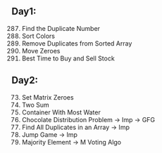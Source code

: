 ## Day1:
287. Find the Duplicate Number
75. Sort Colors
26. Remove Duplicates from Sorted Array
283. Move Zeroes
121. Best Time to Buy and Sell Stock

## Day2:
73. Set Matrix Zeroes
1. Two Sum
11. Container With Most Water <br>
00. Chocolate Distribution Problem -> Imp -> GFG
442. Find All Duplicates in an Array -> Imp
55. Jump Game -> Imp
169. Majority Element -> M Voting Algo



